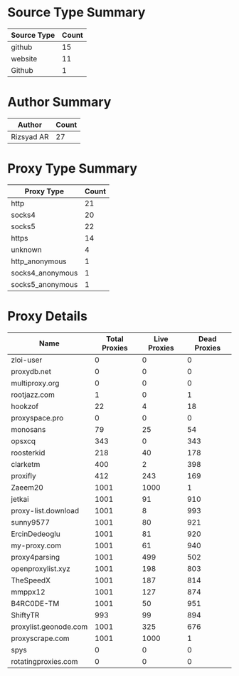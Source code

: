 # Source Type Summary

| Source Type | Count |
|-------------|-------|
| github | 15 |
| website | 11 |
| Github | 1 |


# Author Summary

| Author | Count |
|--------|-------|
| Rizsyad AR | 27 |


# Proxy Type Summary

| Proxy Type | Count |
|------------|-------|
| http | 21 |
| socks4 | 20 |
| socks5 | 22 |
| https | 14 |
| unknown | 4 |
| http_anonymous | 1 |
| socks4_anonymous | 1 |
| socks5_anonymous | 1 |


# Proxy Details

| Name | Total Proxies | Live Proxies | Dead Proxies |
|------|---------------|--------------|---------------|
| zloi-user | 0 | 0 | 0 |
| proxydb.net | 0 | 0 | 0 |
| multiproxy.org | 0 | 0 | 0 |
| rootjazz.com | 1 | 0 | 1 |
| hookzof | 22 | 4 | 18 |
| proxyspace.pro | 0 | 0 | 0 |
| monosans | 79 | 25 | 54 |
| opsxcq | 343 | 0 | 343 |
| roosterkid | 218 | 40 | 178 |
| clarketm | 400 | 2 | 398 |
| proxifly | 412 | 243 | 169 |
| Zaeem20 | 1001 | 1000 | 1 |
| jetkai | 1001 | 91 | 910 |
| proxy-list.download | 1001 | 8 | 993 |
| sunny9577 | 1001 | 80 | 921 |
| ErcinDedeoglu | 1001 | 81 | 920 |
| my-proxy.com | 1001 | 61 | 940 |
| proxy4parsing | 1001 | 499 | 502 |
| openproxylist.xyz | 1001 | 198 | 803 |
| TheSpeedX | 1001 | 187 | 814 |
| mmppx12 | 1001 | 127 | 874 |
| B4RC0DE-TM | 1001 | 50 | 951 |
| ShiftyTR | 993 | 99 | 894 |
| proxylist.geonode.com | 1001 | 325 | 676 |
| proxyscrape.com | 1001 | 1000 | 1 |
| spys | 0 | 0 | 0 |
| rotatingproxies.com | 0 | 0 | 0 |
